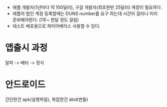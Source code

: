 - 애플 개발자(1년마다 약 100달러), 구글 개발자(최초한번 25달러) 계정이 필요하다.
- 애플의 법인 계정 등록할때는 DUNS number를 요구 하는데 시간이 걸리니 미리 준비해야한다. (1주~ 한달 정도 걸림)
- 테스트 배포용으로 파이어베이스 사용할 수 있다.

# 앱출시 과정
알파 -> 베타 -> 정식

# 안드로이드
간단한건 apk(실행파일),  복잡한건 abd(번들)